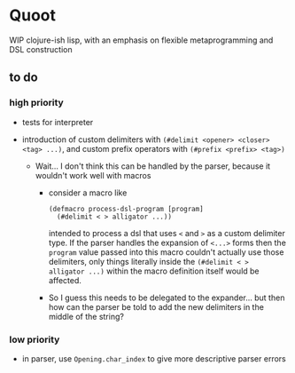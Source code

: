 # Quoot

WIP clojure-ish lisp, with an emphasis on flexible metaprogramming and DSL construction

## to do
### high priority
* tests for interpreter
* introduction of custom delimiters with `(#delimit <opener> <closer> <tag> ...)`, and custom prefix operators with `(#prefix <prefix> <tag>)` 

  * Wait... I don't think this can be handled by the parser, because it wouldn't work well with macros

    * consider a macro like 

      ```
      (defmacro process-dsl-program [program]
        (#delimit < > alligator ...))
      ```
    
      intended to process a dsl that uses `<` and `>` as a custom delimiter type. If the parser handles the expansion of `<...>` forms then the `program` value passed into this macro couldn't actually use those delimiters, only things literally inside the `(#delimit < > alligator ...)` within the macro definition itself would be affected.
    * So I guess this needs to be delegated to the expander... but then how can the parser be told to add the new delimiters in the middle of the string?

### low priority
* in parser, use `Opening.char_index` to give more descriptive parser errors
